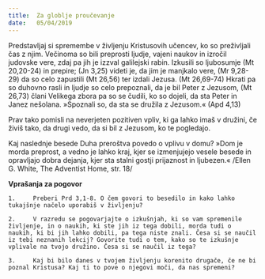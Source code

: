 ```yaml
---
title:  Za globlje proučevanje
date:   05/04/2019
---
```


Predstavljaj si spremembe v življenju Kristusovih učencev, ko so preživljali čas z njim. Večinoma so bili preprosti ljudje, vajeni naukov in izročil judovske vere, zdaj pa jih je izzval galilejski rabin. Izkusili so ljubosumje (Mt 20,20-24) in prepire; (Jn 3,25) videti je, da jim je manjkalo vere, (Mr 9,28-29) da so celo zapustili (Mt 26,56) ter izdali Jezusa. (Mt 26,69-74) Hkrati pa so duhovno rasli in ljudje so celo prepoznali, da je bil Peter z Jezusom, (Mt 26,73) člani Velikega zbora pa so se čudili, ko so dojeli, da sta Peter in Janez nešolana. »Spoznali so, da sta se družila z Jezusom.« (Apd 4,13)

Prav tako pomisli na neverjeten pozitiven vpliv, ki ga lahko imaš v družini, če živiš tako, da drugi vedo, da si bil z Jezusom, ko te pogledajo.

Kaj naslednje besede Duha preroštva povedo o vplivu v domu? »Dom je morda preprost, a vedno je lahko kraj, kjer se izmenjujejo vesele besede in opravljajo dobra dejanja, kjer sta stalni gostji prijaznost in ljubezen.« /Ellen G. White, The Adventist Home, str. 18/

**Vprašanja za pogovor**

`1. 	Preberi Prd 3,1-8. O čem govori to besedilo in kako lahko tukajšnje načelo uporabiš v življenju?`

`2. 	V razredu se pogovarjajte o izkušnjah, ki so vam spremenile življenje, in o naukih, ki ste jih iz tega dobili, morda tudi o naukih, ki bi jih lahko dobili, pa tega niste znali. Česa si se naučil iz tebi neznanih lekcij? Govorite tudi o tem, kako so te izkušnje vplivale na tvojo družino. Česa si se naučil iz tega?`

`3. 	Kaj bi bilo danes v tvojem življenju korenito drugače, če ne bi poznal Kristusa? Kaj ti to pove o njegovi moči, da nas spremeni?`

